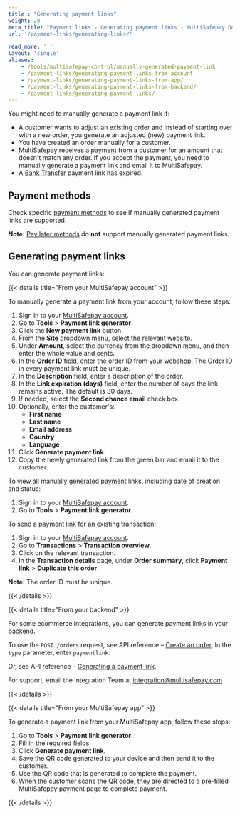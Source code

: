 ```yaml
---
title : "Generating payment links"
weight: 20
meta_title: "Payment links - Generating payment links - MultiSafepay Docs"
url: '/payment-links/generating-links/'

read_more: '.'
layout: 'single'
aliases:
    - /tools/multisafepay-control/manually-generated-payment-link
    - /payment-links/generating-payment-links-from-account
    - /payment-links/generating-payment-links-from-app/
    - /payment-links/generating-payment-links-from-backend/
    - /payment-links/generating-payment-links/
---
```


You might need to manually generate a payment link if:

- A customer wants to adjust an existing order and instead of starting over with a new order, you generate an adjusted (new) payment link.
- You have created an order manually for a customer.
- MultiSafepay receives a payment from a customer for an amount that doesn't match any order. If you accept the payment, you need to manually generate a payment link and email it to MultiSafepay.
- A [Bank Transfer](/payments/methods/banks/bank-transfer/) payment link has expired.

## Payment methods

Check specific [payment methods](/payments/methods/) to see if manually generated payment links are supported.

**Note:** [Pay later methods](/payments/methods/pay-later/) do **not** support manually generated payment links.

## Generating payment links

You can generate payment links:

{{< details title="From your MultiSafepay account" >}}

To manually generate a payment link from your account, follow these steps:

1. Sign in to your [MultiSafepay account](https://merchant.multisafepay.com).
2. Go to **Tools** > **Payment link generator**.
3. Click the **New payment link** button.
4. From the **Site** dropdown menu, select the relevant website.
5. Under **Amount**, select the currency from the dropdown menu, and then enter the whole value and cents.
6. In the **Order ID** field, enter the order ID from your webshop. The Order ID in every payment link must be unique.
7. In the **Description** field, enter a description of the order. 
8. In the **Link expiration (days)** field, enter the number of days the link remains active. The default is 30 days.
9. If needed, select the **Second chance email** check box. 
10. Optionally, enter the customer's:  
    - **First name**
    - **Last name**
    - **Email address**
    - **Country**
    - **Language**
11. Click **Generate payment link**.
12. Copy the newly generated link from the green bar and email it to the customer.

To view all manually generated payment links, including date of creation and status:

1. Sign in to your [MultiSafepay account](https://merchant.multisafepay.com).
2. Go to **Tools** > **Payment link generator**.

To send a payment link for an existing transaction:

1. Sign in to your [MultiSafepay account](https://merchant.multisafepay.com).
2. Go to **Transactions** > **Transaction overview**.
3. Click on the relevant transaction.
4. In the **Transaction details** page, under **Order summary**, click **Payment link** > **Duplicate this order**.

**Note:** The order ID must be unique.

{{< /details >}}

{{< details title="From your backend" >}}

For some ecommerce integrations, you can generate payment links in your [backend](/glossaries/multisafepay-glossary/#backend).

To use the `POST /orders` request, see API reference – [Create an order](https://docs.multisafepay.com/api/#create-an-order). In the `type` parameter, enter `paymentlink`. 

Or, see API reference – [Generating a payment link](/api/#generate-payment-links).

For support, email the Integration Team at <integration@multisafepay.com>

{{< /details >}}

{{< details title="From your MultiSafepay app" >}}

To generate a payment link from your MultiSafepay app, follow these steps:

1. Go to **Tools** > **Payment link generator**.
2. Fill in the required fields.
3. Click **Generate payment link**.
4. Save the QR code generated to your device and then send it to the customer. 
5. Use the QR code that is generated to complete the payment.
6. When the customer scans the QR code, they are directed to a pre-filled MultiSafepay payment page to complete payment.

{{< /details >}}
